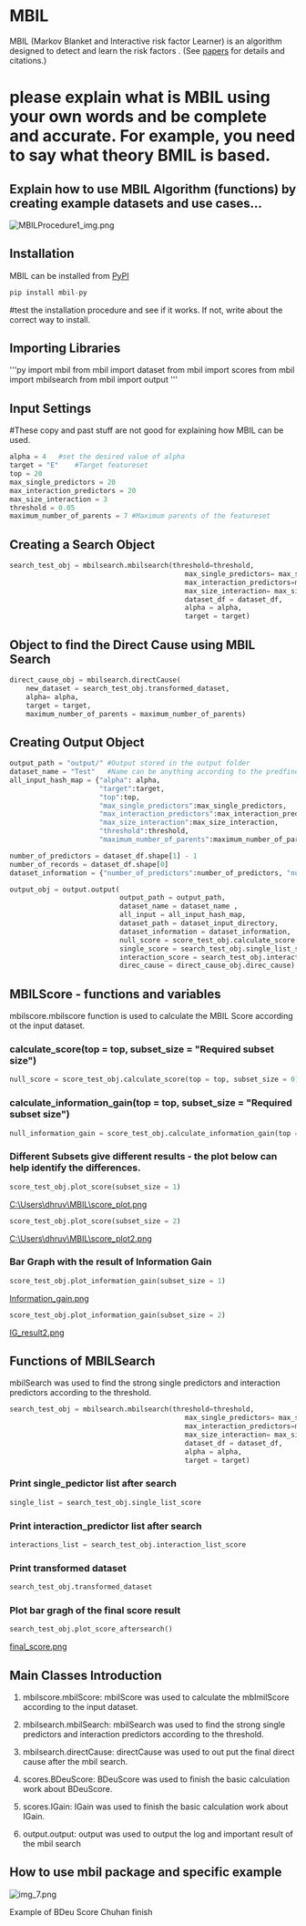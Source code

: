 # MBIL
MBIL (Markov Blanket and Interactive risk factor Learner) is an algorithm designed to detect and learn the risk factors  . (See [papers](https://github.com/XiaJiang-2/MBIL/blob/main/docs/BINF-D-19-00613_R2(2).pdf) for details and citations.)
# please explain what is MBIL using your own words and be complete and accurate. For example, you need to say what theory BMIL is based.

## Explain how to use MBIL Algorithm (functions) by creating example datasets and use cases... 

![MBILProcedure1_img.png](MBILProcedure1_img.png)
## Installation
MBIL can be installed from [PyPI](https://pypi.org/project/mbil/)


```py
pip install mbil-py
```
#test the installation procedure and see if it works. If not, write about the correct way to install. 
##  Importing Libraries

'''py
import mbil
from mbil import dataset
from mbil import scores
from mbil import mbilsearch
from mbil import output
'''

##  Input Settings
#These copy and past stuff are not good for explaining how MBIL can be used. 
```py
alpha = 4   #set the desired value of alpha
target = "E"    #Target featureset
top = 20
max_single_predictors = 20  
max_interaction_predictors = 20
max_size_interaction = 3
threshold = 0.05
maximum_number_of_parents = 7 #Maximum parents of the featureset
```

##  Creating a Search Object

```py
search_test_obj = mbilsearch.mbilsearch(threshold=threshold,
                                           max_single_predictors= max_single_predictors,
                                           max_interaction_predictors=max_interaction_predictors,
                                           max_size_interaction= max_size_interaction,
                                           dataset_df = dataset_df,
                                           alpha = alpha,
                                           target = target)
```

##  Object to find the Direct Cause using MBIL Search

```py
direct_cause_obj = mbilsearch.directCause(
    new_dataset = search_test_obj.transformed_dataset,
    alpha= alpha,
    target = target,
    maximum_number_of_parents = maximum_number_of_parents)
```

##  Creating Output Object

```py
output_path = "output/" #Output stored in the output folder
dataset_name = "Test"   #Name can be anything according to the predfined dataset
all_input_hash_map = {"alpha": alpha,
                      "target":target, 
                      "top":top, 
                      "max_single_predictors":max_single_predictors, 
                      "max_interaction_predictors":max_interaction_predictors,
                      "max_size_interaction":max_size_interaction, 
                      "threshold":threshold, 
                      "maximum_number_of_parents":maximum_number_of_parents}

number_of_predictors = dataset_df.shape[1] - 1
number_of_records = dataset_df.shape[0]
dataset_information = {"number_of_predictors":number_of_predictors, "number_of_records":number_of_records}

output_obj = output.output(
                           output_path = output_path,
                           dataset_name = dataset_name , 
                           all_input = all_input_hash_map, 
                           dataset_path = dataset_input_directory, 
                           dataset_information = dataset_information, 
                           null_score = score_test_obj.calculate_score(top = top, subset_size = 0), 
                           single_score = search_test_obj.single_list_score, 
                           interaction_score = search_test_obj.interaction_list_score, 
                           direc_cause = direct_cause_obj.direc_cause)
```

##  MBILScore - functions and variables

mbilscore.mbilscore function is used to calculate the MBIL Score according ot the input dataset.

### calculate_score(top = top, subset_size = "Required subset size")

```py
null_score = score_test_obj.calculate_score(top = top, subset_size = 0)
```
### calculate_information_gain(top = top, subset_size = "Required subset size")

```py
null_information_gain = score_test_obj.calculate_information_gain(top = top, subset_size = 0)
```

### Different Subsets give different results - the plot below can help identify the differences.

```py
score_test_obj.plot_score(subset_size = 1)
```
[C:\Users\dhruv\MBIL\score_plot.png](score_plot.png)

```py
score_test_obj.plot_score(subset_size = 2)
```
[C:\Users\dhruv\MBIL\score_plot2.png](../../score_plot2.png)

### Bar Graph with the result of Information Gain
```py
score_test_obj.plot_information_gain(subset_size = 1)
```
[Information_gain.png](../../IG_result.png)

```py
score_test_obj.plot_information_gain(subset_size = 2)
```
[IG_result2.png](../../IG_result2.png)


##  Functions of MBILSearch

mbilSearch was used to find the strong single predictors and interaction predictors according to the threshold.

```py
search_test_obj = mbilsearch.mbilsearch(threshold=threshold,
                                           max_single_predictors= max_single_predictors,
                                           max_interaction_predictors=max_interaction_predictors,
                                           max_size_interaction= max_size_interaction,
                                           dataset_df = dataset_df,
                                           alpha = alpha,
                                           target = target)
```

### Print single_pedictor list after search

```py
single_list = search_test_obj.single_list_score
```

### Print interaction_predictor list after search

```py
interactions_list = search_test_obj.interaction_list_score
```

### Print transformed dataset

```py
search_test_obj.transformed_dataset
```

### Plot bar gragh of the final score result

```py
search_test_obj.plot_score_aftersearch()
```
[final_score.png](../../final_score.png)
## Main Classes Introduction
1. mbilscore.mbilScore: mbilScore was used to calculate the mbImilScore according to the input dataset.

2. mbilsearch.mbilSearch: mbilSearch was used to find the strong single predictors and interaction predictors according to the threshold.

3. mbilsearch.directCause: directCause was used to out put the final direct cause after the mbil search.

4. scores.BDeuScore: BDeuScore was used to finish the basic calculation work about BDeuScore.

5. scores.IGain: IGain was used to finish the basic calculation work about IGain.

6. output.output: output was used to output the log and important result of the mbil search

## How to use mbil package and specific example
![img_7.png](img_7.png)





Example of BDeu Score
Chuhan finish
